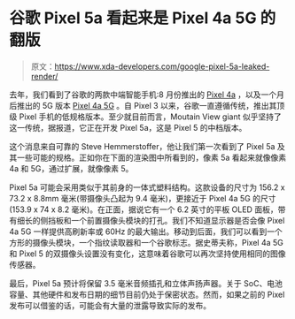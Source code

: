 # 谷歌 Pixel 5a 看起来是 Pixel 4a 5G 的翻版

> 原文：<https://www.xda-developers.com/google-pixel-5a-leaked-render/>

去年，我们看到了谷歌的两款中端智能手机:8 月份推出的 [Pixel 4a](https://www.xda-developers.com/google-pixel-4a-specs-features-pricing-availability/) ，以及一个月后推出的 5G 版本 [Pixel 4a 5G](https://www.xda-developers.com/google-pixel-4a-5g-pixel-5-qualcomm-snapdragon-765g-launched/) 。自 Pixel 3 以来，谷歌一直遵循传统，推出其顶级 Pixel 手机的低规格版本。至少就目前而言，Moutain View giant 似乎坚持了这一传统，据报道，它正在开发 Pixel 5a，这是 Pixel 5 的中档版本。

这个消息来自可靠的 Steve Hemmerstoffer，他让我们第一次看到了 Pixel 5a 及其一些可能的规格。正如你在下面的渲染图中所看到的，像素 5a 看起来就像像素 4a 和 5G，通过扩展，就像像素 5。

Pixel 5a 可能会采用类似于其前身的一体式塑料结构。这款设备的尺寸为 156.2 x 73.2 x 8.8mm 毫米(带摄像头凸起为 9.4 毫米)，更接近于 Pixel 4a 5G 的尺寸(153.9 x 74 x 8.2 毫米)。在正面，据说它有一个 6.2 英寸的平板 OLED 面板，带有细长的侧挡板和一个前置摄像头模块的打孔。我们不知道显示器是否会像 Pixel 4a 5G 一样提供高刷新率或 60Hz 的最大输出。移动到后面，我们可以看到一个方形的摄像头模块，一个指纹读取器和一个谷歌标志。据史蒂夫称，Pixel 4a 5G 和 Pixel 5 的双摄像头设置没有变化，这意味着谷歌可以再次坚持使用相同的图像传感器。

最后，Pixel 5a 预计将保留 3.5 毫米音频插孔和立体声扬声器。关于 SoC、电池容量、其他硬件和发布日期的细节目前仍处于保密状态。然而，如果之前的 Pixel 发布可以借鉴的话，可能会有大量的泄露导致实际的发布。